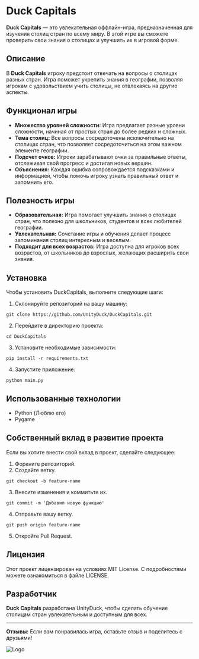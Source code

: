 # Duck Capitals

**Duck Capitals** — это увлекательная оффлайн-игра, предназначенная для изучения столиц стран по всему миру. В этой игре вы сможете проверить свои знания о столицах и улучшить их в игровой форме.

## Описание

В **Duck Capitals** игроку предстоит отвечать на вопросы о столицах разных стран. Игра поможет укрепить знания в географии, позволяя игрокам с удовольствием учить столицы, не отвлекаясь на другие аспекты. 

## Функционал игры

- **Множество уровней сложности:** Игра предлагает разные уровни сложности, начиная от простых стран до более редких и сложных.
- **Тема столиц:** Все вопросы сосредоточены исключительно на столицах стран, что позволяет сосредоточиться на этом важном элементе географии.
- **Подсчет очков:** Игроки зарабатывают очки за правильные ответы, отслеживая свой прогресс и достигая новых вершин.
- **Объяснения:** Каждая ошибка сопровождается подсказками и информацией, чтобы помочь игроку узнать правильный ответ и запомнить его.

## Полезность игры

- **Образовательная:** Игра помогает улучшить знания о столицах стран, что полезно для школьников, студентов и всех любителей географии.
- **Увлекательная:** Сочетание игры и обучения делает процесс запоминания столиц интересным и веселым.
- **Подходит для всех возрастов:** Игра доступна для игроков всех возрастов, от школьников до взрослых, желающих расширить свои знания.

## Установка

Чтобы установить DuckCapitals, выполните следующие шаги:
1. Склонируйте репозиторий на вашу машину:
```console
git clone https://github.com/UnityDuck/DuckCapitals.git
```
2. Перейдите в директорию проекта:
```console
cd DuckCapitals
```
3. Установите необходимые зависимости:
```console
pip install -r requirements.txt
```
4. Запустите приложение:
```console
python main.py
```

## Использованные технологии

- Python (Люблю его)
- Pygame 

## Собственный вклад в развитие проекта

Если вы хотите внести свой вклад в проект, сделайте следующее:

1. Форкните репозиторий.
2. Создайте ветку.
```console
git checkout -b feature-name
```
3. Внесите изменения и коммитьте их.
```console
git commit -m 'Добавил новую функцию'
```
4. Отправьте вашу ветку.
```console
git push origin feature-name
```
5. Откройте Pull Request.

## Лицензия

Этот проект лицензирован на условиях MIT License. С подробностями можете ознакомиться в файле LICENSE.

## Разработчик

**Duck Capitals** разработана UnityDuck, чтобы сделать обучение столицам стран увлекательным и доступным для всех.

---

**Отзывы:** Если вам понравилась игра, оставьте отзыв и поделитесь с друзьями!

![Logo](images/ReadMeIcon.png)